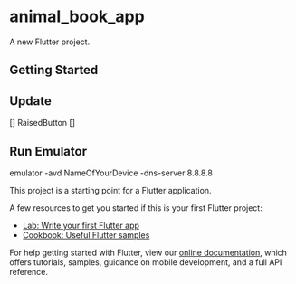 # animal_book_app

A new Flutter project.

## Getting Started
## Update
[] RaisedButton
[]
## Run Emulator
emulator -avd NameOfYourDevice -dns-server 8.8.8.8

This project is a starting point for a Flutter application.

A few resources to get you started if this is your first Flutter project:

- [Lab: Write your first Flutter app](https://flutter.dev/docs/get-started/codelab)
- [Cookbook: Useful Flutter samples](https://flutter.dev/docs/cookbook)

For help getting started with Flutter, view our
[online documentation](https://flutter.dev/docs), which offers tutorials,
samples, guidance on mobile development, and a full API reference.
